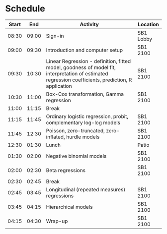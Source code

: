 # Schedule

|Start|End|Activity|Location|
|-----|-----|--------|--------|
|08:30|09:00|Sign-in|SB1 Lobby|
|09:00|09:30|Introduction and computer setup|SB1 2100|
|09:30|10:30|Linear Regression - definition, fitted model, goodness of model fit, interpretation of estimated regression coefficients, prediction, R application|SB1 2100|
|10:30|11:00|Box-Cox transformation, Gamma regression|SB1 2100|
|11:00|11:15|Break||
|11:15|11:45|Ordinary logistic regression, probit, complementary log-log models|SB1 2100|
|11:45|12:30|Poisson, zero-truncated, zero-inflated, hurdle models|SB1 2100|
|12:30|01:30|Lunch|Patio|
|01:30|02:00|Negative binomial models|SB1 2100|
|02:00|02:30|Beta regressions|SB1 2100|
|02:30|02:45|Break||
|02:45|03:45|Longitudinal (repeated measures) regressions|SB1 2100|
|03:45|04:15|Hierarchical models|SB1 2100|
|04:15|04:30|Wrap-up|SB1 2100|
